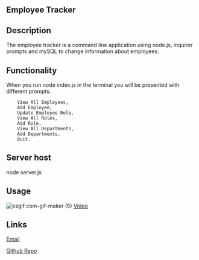 ## Employee Tracker

## Description 
The employee tracker is a command line application using node.js, inquirer prompts and mySQL to change information about employees.

## Functionality 
When you run node index.js in the terminal you will be presented with different prompts. 

        View All Employees,
        Add Employee,
        Update Employee Role,
        View All Roles,
        Add Role,
        View All Departments,
        Add Departments,
        Quit.

## Server host 
node server.js


## Usage 
![ezgif com-gif-maker (5)](https://user-images.githubusercontent.com/89158559/150280564-4180e243-0fb3-47a0-8713-9f20c86caa74.gif)
[Video]()

## Links
[Email](tpopp0303@gmail.com)

[Github Repo](https://github.com/Tgarrey37/employee-tracker)

